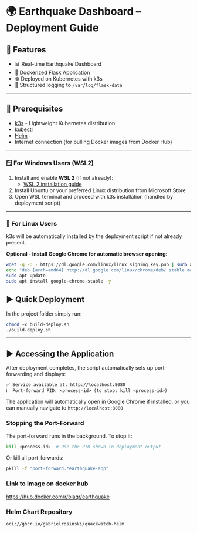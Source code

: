 # 🌍 Earthquake Dashboard – Deployment Guide

## 🚀 Features
- 📊 Real-time Earthquake Dashboard
- 🐳 Dockerized Flask Application
- ☸️ Deployed on Kubernetes with k3s
- 📁 Structured logging to `/var/log/flask-data`

---

## 🧰 Prerequisites
- [k3s](https://k3s.io/) - Lightweight Kubernetes distribution
- [kubectl](https://kubernetes.io/docs/tasks/tools/)
- [Helm](https://helm.sh/docs/intro/install/)
- Internet connection (for pulling Docker images from Docker Hub)

---

### 🪟 For Windows Users (WSL2)

1. Install and enable **WSL 2** (if not already):
   - [WSL 2 installation guide](https://learn.microsoft.com/en-us/windows/wsl/install)
2. Install Ubuntu or your preferred Linux distribution from Microsoft Store
3. Open WSL terminal and proceed with k3s installation (handled by deployment script)

---

### 🐧 For Linux Users

k3s will be automatically installed by the deployment script if not already present.

**Optional - Install Google Chrome for automatic browser opening:**
```bash
wget -q -O - https://dl.google.com/linux/linux_signing_key.pub | sudo apt-key add -
echo "deb [arch=amd64] http://dl.google.com/linux/chrome/deb/ stable main" | sudo tee /etc/apt/sources.list.d/google-chrome.list
sudo apt update
sudo apt install google-chrome-stable -y
```

## ▶️ Quick Deployment

In the project folder simply run:

```bash
chmod +x build-deploy.sh
./build-deploy.sh
```
---

## ▶️ Accessing the Application

After deployment completes, the script automatically sets up port-forwarding and displays:

```
✅ Service available at: http://localhost:8080
ℹ️  Port-forward PID: <process-id> (to stop: kill <process-id>)
```

The application will automatically open in Google Chrome if installed, or you can manually navigate to `http://localhost:8080`

### Stopping the Port-Forward

The port-forward runs in the background. To stop it:
```bash
kill <process-id>  # Use the PID shown in deployment output
```

Or kill all port-forwards:
```bash
pkill -f "port-forward.*earthquake-app"
```  

### Link to image on docker hub
https://hub.docker.com/r/blaqr/earthquake

### Helm Chart Repository
```
oci://ghcr.io/gabrielrosinski/quackwatch-helm
```


